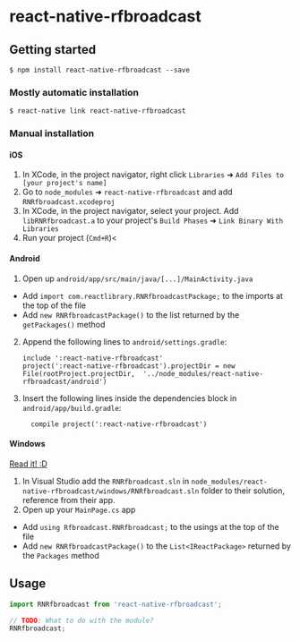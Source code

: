 
# react-native-rfbroadcast

## Getting started

`$ npm install react-native-rfbroadcast --save`

### Mostly automatic installation

`$ react-native link react-native-rfbroadcast`

### Manual installation


#### iOS

1. In XCode, in the project navigator, right click `Libraries` ➜ `Add Files to [your project's name]`
2. Go to `node_modules` ➜ `react-native-rfbroadcast` and add `RNRfbroadcast.xcodeproj`
3. In XCode, in the project navigator, select your project. Add `libRNRfbroadcast.a` to your project's `Build Phases` ➜ `Link Binary With Libraries`
4. Run your project (`Cmd+R`)<

#### Android

1. Open up `android/app/src/main/java/[...]/MainActivity.java`
  - Add `import com.reactlibrary.RNRfbroadcastPackage;` to the imports at the top of the file
  - Add `new RNRfbroadcastPackage()` to the list returned by the `getPackages()` method
2. Append the following lines to `android/settings.gradle`:
  	```
  	include ':react-native-rfbroadcast'
  	project(':react-native-rfbroadcast').projectDir = new File(rootProject.projectDir, 	'../node_modules/react-native-rfbroadcast/android')
  	```
3. Insert the following lines inside the dependencies block in `android/app/build.gradle`:
  	```
      compile project(':react-native-rfbroadcast')
  	```

#### Windows
[Read it! :D](https://github.com/ReactWindows/react-native)

1. In Visual Studio add the `RNRfbroadcast.sln` in `node_modules/react-native-rfbroadcast/windows/RNRfbroadcast.sln` folder to their solution, reference from their app.
2. Open up your `MainPage.cs` app
  - Add `using Rfbroadcast.RNRfbroadcast;` to the usings at the top of the file
  - Add `new RNRfbroadcastPackage()` to the `List<IReactPackage>` returned by the `Packages` method


## Usage
```javascript
import RNRfbroadcast from 'react-native-rfbroadcast';

// TODO: What to do with the module?
RNRfbroadcast;
```
  